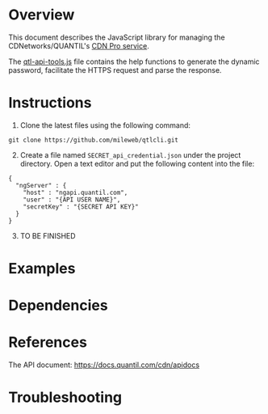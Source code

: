 # Overview

This document describes the JavaScript library for managing the CDNetworks/QUANTIL's [CDN Pro service](https://www.cdnetworks.com/cdn360/).

The [qtl-api-tools.js](qtl-api-tools.js) file contains the help functions to generate the dynamic password, facilitate the HTTPS request and parse the response.

# Instructions
1. Clone the latest files using the following command:
```
git clone https://github.com/mileweb/qtlcli.git
```
2. Create a file  named `SECRET_api_credential.json` under the project directory. Open a text editor and put the following content into the file:
```
{
  "ngServer" : { 
    "host" : "ngapi.quantil.com",
    "user" : "{API USER NAME}",
    "secretKey" : "{SECRET API KEY}"
  }
}
```
3. TO BE FINISHED

# Examples


# Dependencies

# References
The API document: https://docs.quantil.com/cdn/apidocs

# Troubleshooting

